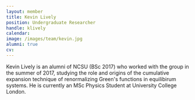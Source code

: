 ```yaml
---
layout: member
title: Kevin Lively
position: Undergraduate Researcher
handle: klively
calendar:
image: /images/team/kevin.jpg
alumni: true
cv:
---
```


Kevin Lively is an alumni of NCSU (BSc 2017) who worked with the group in the summer of 2017, studying the role and origins of the cumulative expansion technique of renormalizing Green's functions in equilibirum systems. He is currently an MSc Physics Student at University College London.
